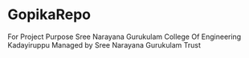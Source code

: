 # GopikaRepo
For Project Purpose 
Sree Narayana Gurukulam College Of Engineering Kadayiruppu
Managed by Sree Narayana Gurukulam Trust
